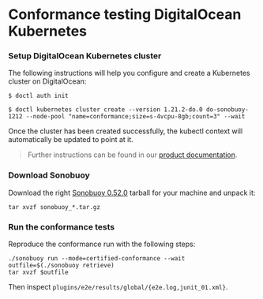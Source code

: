 # Conformance testing DigitalOcean Kubernetes

### Setup DigitalOcean Kubernetes cluster

The following instructions will help you configure and create a Kubernetes cluster on DigitalOcean:

```
$ doctl auth init

$ doctl kubernetes cluster create --version 1.21.2-do.0 do-sonobuoy-1212 --node-pool "name=conformance;size=s-4vcpu-8gb;count=3" --wait
```

Once the cluster has been created successfully, the kubectl context will automatically be updated to point at it.

> Further instructions can be found in our [product documentation](https://www.digitalocean.com/docs/kubernetes/how-to/create-cluster/).

### Download Sonobuoy

Download the right [Sonobuoy 0.52.0](https://github.com/vmware-tanzu/sonobuoy/releases/tag/v0.52.0) tarball for your machine and unpack it:

```shell
tar xvzf sonobuoy_*.tar.gz
```

### Run the conformance tests

Reproduce the conformance run with the following steps:

```shell
./sonobuoy run --mode=certified-conformance --wait
outfile=$(./sonobuoy retrieve)
tar xvzf $outfile
```

Then inspect `plugins/e2e/results/global/{e2e.log,junit_01.xml}`.

